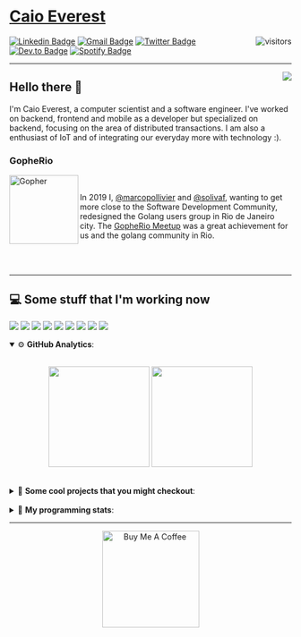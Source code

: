 # [Caio Everest](https://caioeverest.dev)

<img align="right" src="https://visitor-badge.glitch.me/badge?page_id=caioeverest.caioeverest" alt="visitors">

[![Linkedin Badge](https://img.shields.io/badge/-LinkedIn-blue?style=flat-square&logo=Linkedin&logoColor=white&link=https://www.linkedin.com/in/caioeverest/)](https://www.linkedin.com/in/caioeverest/)
[![Gmail Badge](https://img.shields.io/badge/-Gmail-c14438?style=flat-square&logo=Gmail&logoColor=white&link=mailto:mollivier.dev@gmail.com)](mailto:caioeverest.b@gmail.com/)
[![Twitter Badge](https://img.shields.io/badge/-Twitter-1DA1F2?style=flat-square&logo=Twitter&logoColor=white&link=https://twitter.com/caioeverest)](https://twitter.com/caioeverest)
[![Dev.to Badge](https://img.shields.io/badge/-Dev.to-363D44?style=flat-square&logo=Dev.to&logoColor=white&link=https://dev.to/caioeverest)](https://dev.to/caioeverest)
[![Spotify Badge](https://img.shields.io/badge/-Spotify-1ED760?style=flat-square&amp;labelColor=fff&amp;logo=Spotify&link=https://open.spotify.com/user/caio.everest)](https://open.spotify.com/user/caio.everest)

---
<img align="right" src="https://media3.giphy.com/media/Nx0rz3jtxtEre/200.gif"/>

## Hello there 🖖

<p>
    I'm Caio Everest, a computer scientist and a software engineer. I've worked on backend, frontend and mobile as a developer
    but specialized on backend, focusing on the area of distributed transactions. I am also a enthusiast of IoT and of integrating
    our everyday more with technology :).
</p>

### GopheRio

<img align="left" src="https://i.imgur.com/zmxMolD.png" alt="Gopher" width="123em">

<br>
<p>
    In 2019 I, <a href="https://github.com/marcopollivier">@marcopollivier</a> and <a href="https://github.com/solivaf">
    @solivaf</a>, wanting to get more close to the Software Development
    Community, redesigned the Golang users group in Rio de Janeiro city. The <a href="https://www.meetup.com/GopheRio">
    GopheRio Meetup</a> was a great achievement for us and the golang community in Rio.
</p>
<br><br>

---

## 💻 Some stuff that I'm working now

<a href=""><img src="https://img.shields.io/badge/-Go-00ADD8?style=flat-square&logo=go&logoColor=white"></a>
<a href=""><img src="https://img.shields.io/badge/-Rust-4f4f4f?style=flat-square&logo=rust&logoColor=white"></a>
<a href=""><img src="https://img.shields.io/badge/-Python-F7C400?style=flat-square&logo=python&logoColor=white"></a>
<a href=""><img src="https://img.shields.io/badge/-Ruby-980D02?style=flat-square&logo=ruby&logoColor=white"></a>
<a href=""><img src="http://img.shields.io/badge/-Java-007396?style=flat-square&logo=java&logoColor=white"></a>
<a href=""><img src="http://img.shields.io/badge/-Kotlin-7B6BDA?style=flat-square&logo=kotlin&logoColor=white"></a>
<a href=""><img src="http://img.shields.io/badge/-JavaScript-F7DF1E?style=flat-square&logo=JavaScript&logoColor=white"></a>
<a href=""><img src="http://img.shields.io/badge/-Terraform-623CE4?style=flat-square&logo=Terraform&logoColor=white"></a>
<a href=""><img src="http://img.shields.io/badge/-Ansible-171615?style=flat-square&logo=Ansible&logoColor=white"></a>

<details open>
    <summary>⚙ <b>GitHub Analytics</b>: </summary>
    <br>
    <p align="center">
        <img height="180em" src="https://github-readme-stats-eight-theta.vercel.app/api?username=caioeverest&show_icons=true&theme=tokyonight&include_all_commits=true&count_private=true"/>
        <img height="180em" src="https://github-readme-stats-eight-theta.vercel.app/api/top-langs/?username=caioeverest&layout=compact&langs_count=8&theme=tokyonight&include_all_commits=true&count_private=true"/>
    </p>
</details>

<br>

<details>
    <summary>🔨 <b>Some cool projects that you might checkout</b>: </summary>
    <div style="margin-left:3em">
        <li>🌠 <a href="https://github.com/caioeverest/supernova">Supernova</a> - Script that builds a development environment on linux machines</li>
        <li>⚙ <a href="https://github.com/caioeverest/gocfg">Gocfg</a> - A golang library that loads config structs from files with environment interpolation</li>
    </div>
</details>

<br>


<details>
 <summary>🤖 <b>My programming stats</b>: </summary>
<br>
<!--START_SECTION:waka-->
**🐱 My GitHub Data** 

> 📦 80.4 kB Used in GitHub's Storage 
 > 
> 🏆 447 Contributions in the Year 2024
 > 
> 🚫 Not Opted to Hire
 > 
> 📜 42 Public Repositories 
 > 
> 🔑 7 Private Repositories 
 > 
**I'm an Early 🐤** 

```text
🌞 Morning                225 commits         █████░░░░░░░░░░░░░░░░░░░░   18.91 % 
🌆 Daytime                410 commits         █████████░░░░░░░░░░░░░░░░   34.45 % 
🌃 Evening                244 commits         █████░░░░░░░░░░░░░░░░░░░░   20.50 % 
🌙 Night                  311 commits         ███████░░░░░░░░░░░░░░░░░░   26.13 % 
```
📅 **I'm Most Productive on Wednesday** 

```text
Monday                   101 commits         ██░░░░░░░░░░░░░░░░░░░░░░░   08.49 % 
Tuesday                  231 commits         █████░░░░░░░░░░░░░░░░░░░░   19.41 % 
Wednesday                295 commits         ██████░░░░░░░░░░░░░░░░░░░   24.79 % 
Thursday                 97 commits          ██░░░░░░░░░░░░░░░░░░░░░░░   08.15 % 
Friday                   157 commits         ███░░░░░░░░░░░░░░░░░░░░░░   13.19 % 
Saturday                 142 commits         ███░░░░░░░░░░░░░░░░░░░░░░   11.93 % 
Sunday                   167 commits         ████░░░░░░░░░░░░░░░░░░░░░   14.03 % 
```


📊 **This Week I Spent My Time On** 

```text
💬 Programming Languages: 
Go                       8 hrs 44 mins       ███████████████░░░░░░░░░░   61.25 % 
YAML                     1 hr 49 mins        ███░░░░░░░░░░░░░░░░░░░░░░   12.79 % 
Python                   1 hr                ██░░░░░░░░░░░░░░░░░░░░░░░   07.10 % 
Protocol Buffer          48 mins             █░░░░░░░░░░░░░░░░░░░░░░░░   05.70 % 
C#                       23 mins             █░░░░░░░░░░░░░░░░░░░░░░░░   02.74 % 

🔥 Editors: 
Cursor                   11 hrs 47 mins      █████████████████████░░░░   82.63 % 
Neovim                   2 hrs 28 mins       ████░░░░░░░░░░░░░░░░░░░░░   17.37 % 

💻 Operating System: 
WSL                      14 hrs 9 mins       █████████████████████████   99.16 % 
Windows                  7 mins              ░░░░░░░░░░░░░░░░░░░░░░░░░   00.84 % 
```

**I Mostly Code in Go** 

```text
Go                       23 repos            █████████░░░░░░░░░░░░░░░░   36.51 % 
Shell                    4 repos             ██░░░░░░░░░░░░░░░░░░░░░░░   06.35 % 
TypeScript               2 repos             █░░░░░░░░░░░░░░░░░░░░░░░░   03.17 % 
Makefile                 2 repos             █░░░░░░░░░░░░░░░░░░░░░░░░   03.17 % 
Lua                      1 repo              ░░░░░░░░░░░░░░░░░░░░░░░░░   01.59 % 
```




 Last Updated on 04/11/2024 02:00:32 UTC
<!--END_SECTION:waka-->
</details>

---

<p align="center">
    <a href="https://www.buymeacoffee.com/caioeverest" target="_blank">
        <img src="https://az743702.vo.msecnd.net/cdn/kofi3.png?v=a" alt="Buy Me A Coffee" width="173em">
    </a>
</p>
